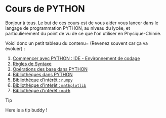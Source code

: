 # Cours de PYTHON

Bonjour à tous. Le but de ces cours est de vous aider vous lancer dans le langage de programmation PYTHON, au niveau du lycée, et particulièrement du point de vu de ce que l'on utiliser en Physique-Chimie. 

Voici donc un petit tableau du contenu= (Revenez souvent car ça va évoluer) : 
1. [Commencer avec PYTHON : IDE - Environnement de codage](commencer-avec-python.md)
2. [Règles de Syntaxe]()
3. [Opérations des base dans PYTHON]()
4. [Bibliothéques dans PYTHON]()
5. [Bibliothéque d'intérêt : `numpy`]()
6. [Bibliothéque d'intérêt : `mathplotlib`]()
7. [Bibliothéque d'intérêt : `math`]()

> [!Tip]
> Here is a tip buddy ! 